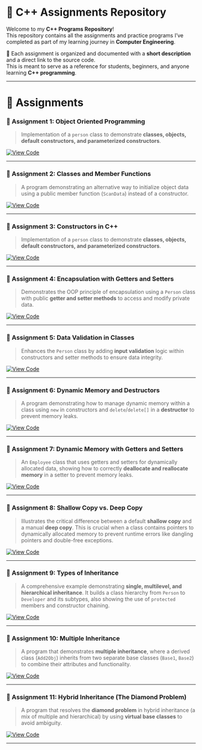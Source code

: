 # 🎯 C++ Assignments Repository

Welcome to my **C++ Programs Repository**!  
This repository contains all the assignments and practice programs I’ve completed as part of my learning journey in **Computer Engineering**.  

📘 Each assignment is organized and documented with a **short description** and a direct link to the source code.  
This is meant to serve as a reference for students, beginners, and anyone learning **C++ programming**.

---

# 📂 Assignments

### 📝 Assignment 1: Object Oriented Programming
> Implementation of a `person` class to demonstrate **classes, objects, default constructors, and parameterized constructors**.

[![View Code](https://img.shields.io/badge/View_Code-181717?style=for-the-badge&logo=github)](./Assignment%2001/assignment01.cpp)

---

### 📝 Assignment 2: Classes and Member Functions
> A program demonstrating an alternative way to initialize object data using a public member function (`ScanData`) instead of a constructor.

[![View Code](https://img.shields.io/badge/View_Code-181717?style=for-the-badge&logo=github)](./Assignment%2002/assignment02.cpp)

---

### 📝 Assignment 3: Constructors in C++
> Implementation of a `person` class to demonstrate **classes, objects, default constructors, and parameterized constructors**.

[![View Code](https://img.shields.io/badge/View_Code-181717?style=for-the-badge&logo=github)](./Assignment%2003/assignment03.cpp)

---

### 📝 Assignment 4: Encapsulation with Getters and Setters
> Demonstrates the OOP principle of encapsulation using a `Person` class with public **getter and setter methods** to access and modify private data.

[![View Code](https://img.shields.io/badge/View_Code-181717?style=for-the-badge&logo=github)](./Assignment%2004/assignment04.cpp)

---

### 📝 Assignment 5: Data Validation in Classes
> Enhances the `Person` class by adding **input validation** logic within constructors and setter methods to ensure data integrity.

[![View Code](https://img.shields.io/badge/View_Code-181717?style=for-the-badge&logo=github)](./Assignment%2005/assignment05.cpp)

---

### 📝 Assignment 6: Dynamic Memory and Destructors
> A program demonstrating how to manage dynamic memory within a class using `new` in constructors and `delete`/`delete[]` in a **destructor** to prevent memory leaks.

[![View Code](https://img.shields.io/badge/View_Code-181717?style=for-the-badge&logo=github)](./Assignment%2006/assignment06.cpp)

---

### 📝 Assignment 7: Dynamic Memory with Getters and Setters
> An `Employee` class that uses getters and setters for dynamically allocated data, showing how to correctly **deallocate and reallocate memory** in a setter to prevent memory leaks.

[![View Code](https://img.shields.io/badge/View_Code-181717?style=for-the-badge&logo=github)](./Assignment%2007/assignment07.cpp)

---

### 📝 Assignment 8: Shallow Copy vs. Deep Copy
> Illustrates the critical difference between a default **shallow copy** and a manual **deep copy**. This is crucial when a class contains pointers to dynamically allocated memory to prevent runtime errors like dangling pointers and double-free exceptions.

[![View Code](https://img.shields.io/badge/View_Code-181717?style=for-the-badge&logo=github)](./Assignment%2008/assignment08.cpp)

---

### 📝 Assignment 9: Types of Inheritance
> A comprehensive example demonstrating **single, multilevel, and hierarchical inheritance**. It builds a class hierarchy from `Person` to `Developer` and its subtypes, also showing the use of `protected` members and constructor chaining.

[![View Code](https://img.shields.io/badge/View_Code-181717?style=for-the-badge&logo=github)](./Assignment%2009/assignment09.cpp)

---

### 📝 Assignment 10: Multiple Inheritance
> A program that demonstrates **multiple inheritance**, where a derived class (`Add2Obj`) inherits from two separate base classes (`Base1`, `Base2`) to combine their attributes and functionality.

[![View Code](https://img.shields.io/badge/View_Code-181717?style=for-the-badge&logo=github)](./Assignment%2010/assignment10.cpp)

---

### 📝 Assignment 11: Hybrid Inheritance (The Diamond Problem)
> A program that resolves the **diamond problem** in hybrid inheritance (a mix of multiple and hierarchical) by using **virtual base classes** to avoid ambiguity.


[![View Code](https://img.shields.io/badge/View_Code-181717?style=for-the-badge&logo=github)](./Assignment%2011/assignment11.cpp)

---